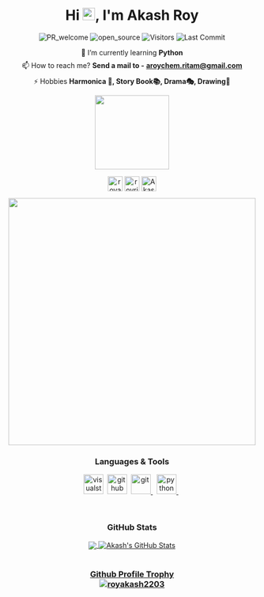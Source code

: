 <h1 align="center">Hi <img src="https://media.giphy.com/media/hvRJCLFzcasrR4ia7z/giphy.gif" width="25px">, I'm Akash Roy</h1>

<p align="center">
  <img alt="PR_welcome" src="https://img.shields.io/badge/PRs-welcome-brightgreen.svg?style=flat&logo=github" href="https://github.com/royakash2203">
  <img alt="open_source" src="https://badges.frapsoft.com/os/v2/open-source.svg?v=103" href="https://github.com/royakash2203">
  <img alt="Visitors" src="https://komarev.com/ghpvc/?username=royakash2203&style=flat&labelColor=black&logo=github&label=PROFILE+VIEWS&color=29bf12"/>
  <img alt="Last Commit" src="https://img.shields.io/github/last-commit/royakash2203/royakash2203?logo=markdown&label=LAST+UPDATE&color=29bf12&style=flat">
</p>

<div align="center">
  
  🌱 I’m currently learning **Python** </br>
  <img align="center" src="https://www.linkpicture.com/q/gold_ring.png" height="8"> </br>
  📫 How to reach me? **Send a mail to -**  **aroychem.ritam@gmail.com** </br>
  <img align="center" src="https://www.linkpicture.com/q/gold_ring.png" height="8"> </br>
  ⚡ Hobbies **Harmonica :musical_score:, Story Book📚, Drama🎭, Drawing🎨** </br>
  
</div>

<div align="center">
<p align="center">
  <img src="https://www.linkpicture.com/q/connect_with_me.png" width="150">
</p>
<p align="center">

<a href="https://www.facebook.com/royakash2203" target="_blank"><img align="center" src="https://www.linkpicture.com/q/facebook_29.png" alt="royakash2203" height="30" width="30" /></a>
<a href="https://www.instagram.com/royritam_chem/" target="_blank"><img align="center" src="https://www.freeiconspng.com/thumbs/black-icon/black-instagram-icon-21.png" alt="royritam_chem" height="30" width="30" /></a>
<a href="https://twitter.com/AkashRoy2203" target="_blank"><img align="center" src="https://www.seekpng.com/png/full/84-842766_logo-twitter-png-noir-twitter-icon-vector-circle.png" alt="AkashRoy2203" height="30" width="30" /></a>
</p>

</div>
<p align="center">
  <img align="center" src="https://www.linkpicture.com/q/gold_line.png" width="500">
</p>
<h3 align="center">Languages & Tools</h3>
<p align="center">
  <a href="https://code.visualstudio.com/" target="_blank"><img src="https://www.linkpicture.com/q/vscode.png" alt="visualstudiocode" height="40" width="40" /></a>&nbsp;
  <a href="https://github.com/" target="_blank"><img src="https://www.linkpicture.com/q/github_9.png" alt="github" height="40" width="40" /></a>&nbsp;
  <a href="https://git-scm.com/" target="_blank"> <img src="https://www.linkpicture.com/q/git_1.png" alt="git" width="40" height="40"/> </a>&nbsp;
  <a href="https://www.python.org/" target="_blank"> <img src="https://www.linkpicture.com/q/python_1.png" alt="python" width="40" height="40"/> </a>&nbsp;
</p>
</br>
<div align="center">
  
  <h3 align="center">GitHub Stats</h3>
  <a href="https://github.com/royakash2203/royakash2203">
  <img align="center" src="https://github-readme-stats.vercel.app/api/top-langs/?username=royakash2203&hide=java,html&title_color=ffffff&text_color=c9cacc&icon_color=2bbc8a&bg_color=1d1f21" />
  </a>
  <a href="https://github.com/royakash2203/royakash2203">
  <img align="center" src="https://github-readme-stats.vercel.app/api?username=royakash2203&show_icons=true&line_height=27&count_private=true&title_color=ffffff&text_color=c9cacc&icon_color=2bbc8a&bg_color=1d1f21" alt="Akash's GitHub Stats" />
  
</div>
</br>
<div align="center"> 
  
  <h3 align="center">Github Profile Trophy</3></br>
  <img align="center" src="https://github-profile-trophy.vercel.app/?username=royakash2203&no-frame=true&theme=juicyfresh&row=1" alt="royakash2203" />
  
</div>
